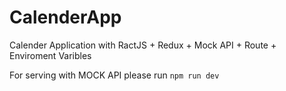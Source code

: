 # CalenderApp
Calender Application with RactJS + Redux + Mock API + Route + Enviroment Varibles

For serving with MOCK API please run `npm run dev`

